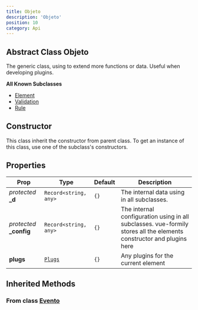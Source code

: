 ```yaml
---
title: Objeto
description: 'Objeto'
position: 10
category: Api
---
```


## Abstract Class Objeto
<tree :items="[
  { text: 'Evento', url: '/api/evento' },
  { text: 'Objeto' }
]"></tree>

The generic class, using to extend more functions or data. Useful when developing plugins.

**All Known Subclasses**
- [Element](/api/element)
- [Validation](/api/validation)
- [Rule](/api/rule)

## Constructor
This class inherit the constructor from parent class. To get an instance of this class, use one of the subclass's constructors.

## Properties
| Prop | Type | Default | Description |
| ---- | ---- | ---------------- | ----------- |
| *protected* **_d** | `Record<string, any>` | `{}` | The internal data using in all subclasses. |
| *protected* **_config** <prop-infos readonly></prop-infos> | `Record<string, any>` | `{}` | The internal configuration using in all subclasses. <alert>vue-formily stores all the elements constructor and plugins here</alert> |
| **plugs** | [`Plugs`](/guide/plugins#writing-a-plugin) | `{}` | Any plugins for the current element |

## Inherited Methods
### From class [Evento](/api/evento)
<InheritedMethods name="evento" />
